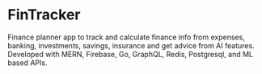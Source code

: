 # FinTracker

Finance planner app to track and calculate finance info from expenses, banking, investments, savings, insurance and get advice from AI features. Developed with MERN, Firebase, Go, GraphQL, Redis, Postgresql, and ML based APIs.
